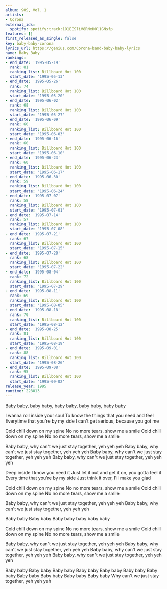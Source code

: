 ```yaml
---
album: 90S, Vol. 1
artists:
- Corona
external_ids:
  spotify: spotify:track:1O1EISliV8RNxH0l1GNsfp
features: []
first_released_as_single: false
key: baby-baby-corona
lyrics_url: https://genius.com/Corona-band-baby-baby-lyrics
name: Baby Baby
rankings:
- end_date: '1995-05-19'
  rank: 81
  ranking_list: Billboard Hot 100
  start_date: '1995-05-13'
- end_date: '1995-05-26'
  rank: 74
  ranking_list: Billboard Hot 100
  start_date: '1995-05-20'
- end_date: '1995-06-02'
  rank: 68
  ranking_list: Billboard Hot 100
  start_date: '1995-05-27'
- end_date: '1995-06-09'
  rank: 60
  ranking_list: Billboard Hot 100
  start_date: '1995-06-03'
- end_date: '1995-06-16'
  rank: 60
  ranking_list: Billboard Hot 100
  start_date: '1995-06-10'
- end_date: '1995-06-23'
  rank: 60
  ranking_list: Billboard Hot 100
  start_date: '1995-06-17'
- end_date: '1995-06-30'
  rank: 59
  ranking_list: Billboard Hot 100
  start_date: '1995-06-24'
- end_date: '1995-07-07'
  rank: 58
  ranking_list: Billboard Hot 100
  start_date: '1995-07-01'
- end_date: '1995-07-14'
  rank: 57
  ranking_list: Billboard Hot 100
  start_date: '1995-07-08'
- end_date: '1995-07-21'
  rank: 67
  ranking_list: Billboard Hot 100
  start_date: '1995-07-15'
- end_date: '1995-07-28'
  rank: 68
  ranking_list: Billboard Hot 100
  start_date: '1995-07-22'
- end_date: '1995-08-04'
  rank: 72
  ranking_list: Billboard Hot 100
  start_date: '1995-07-29'
- end_date: '1995-08-11'
  rank: 69
  ranking_list: Billboard Hot 100
  start_date: '1995-08-05'
- end_date: '1995-08-18'
  rank: 70
  ranking_list: Billboard Hot 100
  start_date: '1995-08-12'
- end_date: '1995-08-25'
  rank: 81
  ranking_list: Billboard Hot 100
  start_date: '1995-08-19'
- end_date: '1995-09-01'
  rank: 88
  ranking_list: Billboard Hot 100
  start_date: '1995-08-26'
- end_date: '1995-09-08'
  rank: 95
  ranking_list: Billboard Hot 100
  start_date: '1995-09-02'
release_year: 1995
runtime: 228013
---
```

Baby baby, baby baby, baby baby, baby baby, baby baby

I wanna roll inside your soul
To know the things that you need and feel
Everytime that you're by my side
I can't get serious, because you got me

Cold chill down on my spine
No no more tears, show me a smile
Cold chill down on my spine
No no more tears, show me a smile

Baby baby, why can't we just stay together, yeh yeh yeh
Baby baby, why can't we just stay together, yeh yeh yeh
Baby baby, why can't we just stay together, yeh yeh yeh
Baby baby, why can't we just stay together, yeh yeh yeh

Deep inside I know you need it
Just let it out and get it on, you gotta feel it
Every time that you're by my side
Just think it over, I'll make you glad

Cold chill down on my spine
No no more tears, show me a smile
Cold chill down on my spine
No no more tears, show me a smile

Baby baby, why can't we just stay together, yeh yeh yeh
Baby baby, why can't we just stay together, yeh yeh yeh

Baby baby
Baby baby
Baby baby baby baby baby

Cold chill down on my spine
No no more tears, show me a smile
Cold chill down on my spine
No no more tears, show me a smile

Baby baby, why can't we just stay together, yeh yeh yeh
Baby baby, why can't we just stay together, yeh yeh yeh
Baby baby, why can't we just stay together, yeh yeh yeh
Baby baby, why can't we just stay together, yeh yeh yeh

Baby baby
Baby baby
Baby baby
Baby baby
Baby baby
Baby baby
Baby baby
Baby baby
Baby baby
Baby baby
Baby baby
Why can't we just stay together, yeh yeh yeh
